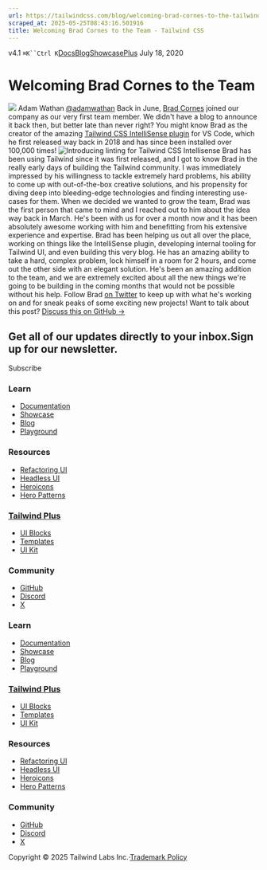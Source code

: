 ```yaml
---
url: https://tailwindcss.com/blog/welcoming-brad-cornes-to-the-tailwind-team
scraped_at: 2025-05-25T08:43:16.501916
title: Welcoming Brad Cornes to the Team - Tailwind CSS
---
```


[](https://tailwindcss.com/)v4.1
`⌘K``Ctrl K`[Docs](https://tailwindcss.com/docs)[Blog](https://tailwindcss.com/blog)[Showcase](https://tailwindcss.com/showcase)[Plus](https://tailwindcss.com/plus?ref=top)[](https://github.com/tailwindlabs/tailwindcss)
July 18, 2020
# Welcoming Brad Cornes to the Team
![](https://tailwindcss.com/_next/image?url=%2F_next%2Fstatic%2Fmedia%2Fadamwathan.f69b0b90.jpg&w=96&q=75)
Adam Wathan
[@adamwathan](https://twitter.com/adamwathan)
Back in June, [Brad Cornes](https://twitter.com/bradlc) joined our company as our very first team member. We didn't have a blog to announce it back then, but better late than never right?
You might know Brad as the creator of the amazing [Tailwind CSS IntelliSense plugin](https://marketplace.visualstudio.com/items?itemName=bradlc.vscode-tailwindcss) for VS Code, which he first released way back in 2018 and has since been installed over 100,000 times!
![Introducing linting for Tailwind CSS Intellisense](https://tailwindcss.com/_next/image?url=%2F_next%2Fstatic%2Fmedia%2Fcard.6d73156a.jpg&w=3840&q=75)
Brad has been using Tailwind since it was first released, and I got to know Brad in the really early days of building the Tailwind community. I was immediately impressed by his willingness to tackle extremely hard problems, his ability to come up with out-of-the-box creative solutions, and his propensity for diving deep into bleeding-edge technologies and finding interesting use-cases for them.
When we decided we wanted to grow the team, Brad was the first person that came to mind and I reached out to him about the idea way back in March. He's been with us for over a month now and it has been absolutely awesome working with him and benefitting from his extensive experience and expertise.
Brad has been helping us out all over the place, working on things like the IntelliSense plugin, developing internal tooling for Tailwind UI, and even building this very blog. He has an amazing ability to take a hard, complex problem, lock himself in a room for 2 hours, and come out the other side with an elegant solution.
He's been an amazing addition to the team, and we are extremely excited about all the new things we're going to be building in the coming months that would not be possible without his help.
Follow Brad [on Twitter](https://twitter.com/bradlc) to keep up with what he's working on and for sneak peaks of some exciting new projects!
Want to talk about this post? [Discuss this on GitHub →](https://github.com/tailwindcss/tailwindcss/discussions/2040)
## Get all of our updates directly to your inbox.Sign up for our newsletter.
Subscribe
### Learn
  * [Documentation](https://tailwindcss.com/docs)
  * [Showcase](https://tailwindcss.com/showcase)
  * [Blog](https://tailwindcss.com/blog)
  * [Playground](https://play.tailwindcss.com/)


### Resources
  * [Refactoring UI](https://www.refactoringui.com)
  * [Headless UI](https://headlessui.com)
  * [Heroicons](https://heroicons.com)
  * [Hero Patterns](https://heropatterns.com)


### [Tailwind Plus](https://tailwindcss.com/plus?ref=footer)
  * [UI Blocks](https://tailwindcss.com/plus/ui-blocks?ref=footer)
  * [Templates](https://tailwindcss.com/plus/templates?ref=footer)
  * [UI Kit](https://tailwindcss.com/plus/ui-kit?ref=footer)


### Community
  * [GitHub](https://github.com/tailwindlabs/tailwindcss)
  * [Discord](https://tailwindcss.com/discord)
  * [X](https://x.com/tailwindcss)


### Learn
  * [Documentation](https://tailwindcss.com/docs)
  * [Showcase](https://tailwindcss.com/showcase)
  * [Blog](https://tailwindcss.com/blog)
  * [Playground](https://play.tailwindcss.com/)


### [Tailwind Plus](https://tailwindcss.com/plus?ref=footer)
  * [UI Blocks](https://tailwindcss.com/plus/ui-blocks?ref=footer)
  * [Templates](https://tailwindcss.com/plus/templates?ref=footer)
  * [UI Kit](https://tailwindcss.com/plus/ui-kit?ref=footer)


### Resources
  * [Refactoring UI](https://www.refactoringui.com)
  * [Headless UI](https://headlessui.com)
  * [Heroicons](https://heroicons.com)
  * [Hero Patterns](https://heropatterns.com)


### Community
  * [GitHub](https://github.com/tailwindlabs/tailwindcss)
  * [Discord](https://tailwindcss.com/discord)
  * [X](https://x.com/tailwindcss)


Copyright © 2025 Tailwind Labs Inc.·[Trademark Policy](https://tailwindcss.com/brand)

